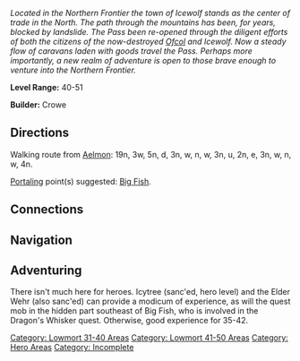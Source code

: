 *Located in the Northern Frontier the town of Icewolf stands as the
center of trade in the North. The path through the mountains has been,
for years, blocked by landslide. The Pass been re-opened through the
diligent efforts of both the citizens of the now-destroyed
[Ofcol](:Category:Ofcol.md "wikilink") and Icewolf. Now a steady flow of
caravans laden with goods travel the Pass. Perhaps more importantly, a
new realm of adventure is open to those brave enough to venture into the
Northern Frontier.*

**Level Range:** 40-51

**Builder:** Crowe

## Directions

Walking route from [Aelmon](Aelmon.md "wikilink"): 19n, 3w, 5n, d, 3n,
w, n, w, 3n, u, 2n, e, 3n, w, n, w, 4n.

[Portaling](Portal.md "wikilink") point(s) suggested: [Big
Fish](Big_Fish_In_Cold_Water.md "wikilink").

## Connections

## Navigation

## Adventuring

There isn't much here for heroes. Icytree (sanc'ed, hero level) and the
Elder Wehr (also sanc'ed) can provide a modicum of experience, as will
the quest mob in the hidden part southeast of Big Fish, who is involved
in the Dragon's Whisker quest. Otherwise, good experience for 35-42.

[Category: Lowmort 31-40
Areas](Category:_Lowmort_31-40_Areas "wikilink") [Category: Lowmort
41-50 Areas](Category:_Lowmort_41-50_Areas "wikilink") [Category: Hero
Areas](Category:_Hero_Areas "wikilink") [Category:
Incomplete](Category:_Incomplete "wikilink")
